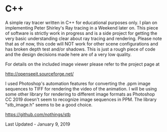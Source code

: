 # C++

A simple ray tracer written in C++ for educational purposes only. I plan on implementing Peter Shirley's Ray tracing in a Weekend later on. This piece of
software is strictly work in progress and is a side project for getting the very basic understanding clear about ray tracing and rendering.
Please note that as of now, this code will NOT work for other scene configurations and has broken depth test and/or shadows. This is just a rough piece of code
and the design decisions made here are of a very low quality.

For details on the included image viewer please refer to the project page at

http://openseeit.sourceforge.net/

I used Photoshop's automation features for converting the .ppm image sequences to TIFF for rendering the video of the animation. I will be using some other library for rendering
to different image formats as Photoshop CC 2019 doesn't seem to recognize image sequences in PPM. The library "stb_image.h" seems to be a good choice.

https://github.com/nothings/stb

Last Updated - January 9, 2019